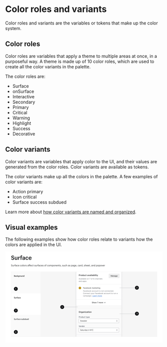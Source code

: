 # Color roles and variants

Color roles and variants are the variables or tokens that make up the color system.

## Color roles

Color roles are variables that apply a theme to multiple areas at once, in a purposeful way. A theme is made up of 10 color roles, which are used to create all the color variants in the palette.

The color roles are:

- Surface
- onSurface
- Interactive
- Secondary
- Primary
- Critical
- Warning
- Highlight
- Success
- Decorative

## Color variants

Color variants are variables that apply color to the UI, and their values are generated from the color roles. Color variants are available as tokens.

The color variants make up all the colors in the palette. A few examples of color variants are:

- Action primary
- Icon critical
- Surface success subdued

Learn more about [how color variants are named and organized](/design-language-documentation/organization-and-naming.md).

## Visual examples

The following examples show how color roles relate to variants how the colors are applied in the UI.

![](/design-language-documentation/assets/surface.jpg)

